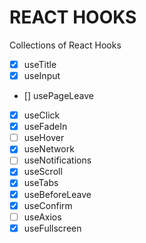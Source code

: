 # REACT HOOKS

Collections of React Hooks

- [x] useTitle
- [x] useInput
- [] usePageLeave
- [x] useClick
- [x] useFadeIn
- [ ] useHover
- [x] useNetwork
- [ ] useNotifications
- [x] useScroll
- [x] useTabs
- [x] useBeforeLeave
- [x] useConfirm
- [ ] useAxios
- [x] useFullscreen
